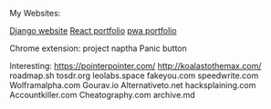 My Websites:

[Django website](https://vignesh2002.pythonanywhere.com/)
[React portfolio](https://vignesh14052002.github.io/portfolio/) 
[pwa portfolio](https://vignesh14052002.github.io/frontend/portfolio/index.html) 


Chrome extension:
project naptha
Panic button

Interesting:
https://pointerpointer.com/
http://koalastothemax.com/
roadmap.sh
tosdr.org
leolabs.space
fakeyou.com
speedwrite.com
Wolframalpha.com
Gourav.io
Alternativeto.net
hacksplaining.com
Accountkiller.com
Cheatography.com
archive.md
